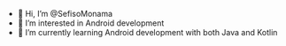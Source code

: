 - 👋 Hi, I’m @SefisoMonama
- 👀 I’m interested in Android development
- 🌱 I’m currently learning Android development with both Java and Kotlin


<!---
SefisoMonama/SefisoMonama is a ✨ special ✨ repository because its `README.md` (this file) appears on your GitHub profile.
You can click the Preview link to take a look at your changes.
--->
